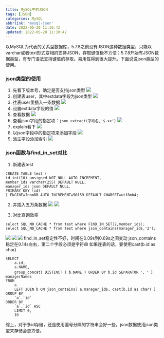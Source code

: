 ```yaml
---
title: MySQL中的JSON
tags: [JSON]
categories: MySQL
abbrlink: 'mysql-json'
date: 2022-05-20 11:30:42
updated: 2022-05-20 11:30:42
---
```

<div class="note info">以MySQL为代表的关系型数据库，5.7.8之前没有JSON这种数据类型，只能以varchar或者text形式变相的支持JSON，存取键值极不方便；5.7.8开始有JSON数据类型，有专门语法支持键值的存取，易用性得到很大提升。下面说说json类型的使用。</div>

### json类型的使用

1. 先看下版本号，确定是否支持json类型
![](/images/mysql_json_1.png)
2. 创建表user，其中extdata字段为json类型
![](/images/mysql_json_2.png)
3. 往表user里插入一条数据
![](/images/mysql_json_3.png)
4. 设置extdata字段的值
![](/images/mysql_json_4.png)
5. 查看数据
![](/images/mysql_json_5.png)
6. 查看json字段的指定项：`json_extract(字段名,'$.xx')`
![](/images/mysql_json_6.png)
7. explain看下
![](/images/mysql_json_7.png)
8. 以json字段中的指定项来添加字段
![](/images/mysql_json_8.png)
9. 派生字段添加索引
![](/images/mysql_json_9.png)

### json函数与find_in_set对比
1. 新建表test
```
CREATE TABLE test (
id int(10) unsigned NOT NULL AUTO_INCREMENT,
member_ids varchar(255) DEFAULT NULL,
manager_ids json DEFAULT NULL,
PRIMARY KEY (id)
) ENGINE=InnoDB AUTO_INCREMENT=50159 DEFAULT CHARSET=utf8mb4;
```
2. 并插入五万条数据
![](/images/mysql_json_10.png)
![](/images/mysql_json_11.png)

3. 对比查询效率
```
select SQL_NO_CACHE * from test where FIND_IN_SET(2,member_ids);
select SQL_NO_CACHE * from test where json_contains(manager_ids,'2');
```
![](/images/mysql_json_12.png)
![](/images/mysql_json_13.png)
![](/images/mysql_json_14.png)
find_in_set稳定性不好，时间在0.09s到0.69s之间变动
json_contains稳定在0.14s左右，第二个字段必须是字符串
如果连表的话，要使用cast(b.id as char)
```
SELECT
	a.id,
	a.NAME,
	group_concat( DISTINCT ( b.NAME ) ORDER BY b.id SEPARATOR '、' ) managerNames
FROM
	a
	LEFT JOIN b ON json_contains( a.manager_ids, cast(b.id as char) )
GROUP BY
	`a`.`id` 
ORDER BY
	`a`.`id` ASC 
	LIMIT 0,
	10
```
综上，对于多id存储，还是使用逗号分隔的字符串会好一些，json数据使用json类型来存储会更方便。